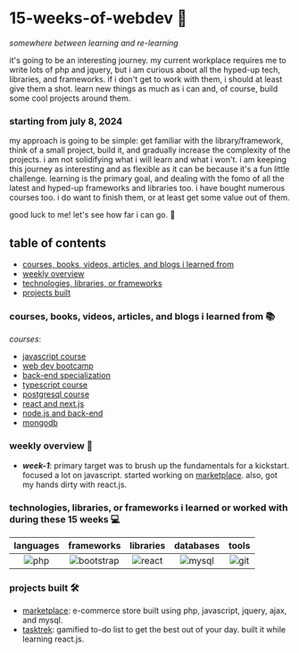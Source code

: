 # 15-weeks-of-webdev 🚀

*somewhere between learning and re-learning*

it's going to be an interesting journey. my current workplace requires me to write lots of php and jquery, but i am curious about all the hyped-up tech, libraries, and frameworks. if i don't get to work with them, i should at least give them a shot. learn new things as much as i can and, of course, build some cool projects around them.

### starting from july 8, 2024

my approach is going to be simple: get familiar with the library/framework, think of a small project, build it, and gradually increase the complexity of the projects. i am not solidifying what i will learn and what i won't. i am keeping this journey as interesting and as flexible as it can be because it's a fun little challenge. learning is the primary goal, and dealing with the fomo of all the latest and hyped-up frameworks and libraries too. i have bought numerous courses too. i do want to finish them, or at least get some value out of them.

good luck to me! let's see how far i can go. 🚀

## table of contents
- [courses, books, videos, articles, and blogs i learned from](#courses-books-videos-articles-and-blogs-i-learned-from)
- [weekly overview](#weekly-overview)
- [technologies, libraries, or frameworks](#technologies-libraries-or-frameworks-i-learned-or-worked-with-during-these-15-weeks)
- [projects built](#projects-built)

### courses, books, videos, articles, and blogs i learned from 📚

*courses*:
- [javascript course]()
- [web dev bootcamp]()
- [back-end specialization]()
- [typescript course]()
- [postgresql course]()
- [react and next.js]()
- [node.js and back-end]()
- [mongodb]()

### weekly overview 📅
- __*week-1*__: primary target was to brush up the fundamentals for a kickstart. focused a lot on javascript. started working on [marketplace](https://github.com/ashutosh-dave/marketplace). also, got my hands dirty with react.js.

### technologies, libraries, or frameworks i learned or worked with during these 15 weeks 💻

| languages | frameworks | libraries | databases | tools |
|:---------:|:----------:|:---------:|:---------:|:-----:|
| ![php](https://img.shields.io/badge/php-777BB4?style=for-the-badge&logo=php&logoColor=white) | ![bootstrap](https://img.shields.io/badge/bootstrap-563D7C?style=for-the-badge&logo=bootstrap&logoColor=white) | ![react](https://img.shields.io/badge/react-61DAFB?style=for-the-badge&logo=react&logoColor=white) | ![mysql](https://img.shields.io/badge/mysql-4479A1?style=for-the-badge&logo=mysql&logoColor=white) | ![git](https://img.shields.io/badge/git-F05032?style=for-the-badge&logo=git&logoColor=white) |

### projects built 🛠️
- [marketplace](https://github.com/ashutosh-dave/marketplace): e-commerce store built using php, javascript, jquery, ajax, and mysql.
- [tasktrek](https://github.com/ashutosh-dave/task-trek): gamified to-do list to get the best out of your day. built it while learning react.js.
